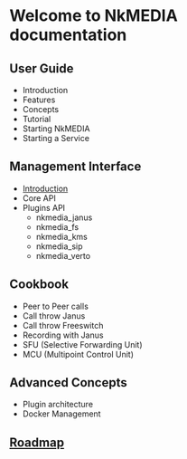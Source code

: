# Welcome to NkMEDIA documentation

## User Guide
* Introduction
* Features
* Concepts
* Tutorial
* Starting NkMEDIA
* Starting a Service

## Management Interface
* [Introduction](api_intro.md)
* Core API
* Plugins API
  * nkmedia_janus
  * nkmedia_fs
  * nkmedia_kms
  * nkmedia_sip
  * nkmedia_verto

## Cookbook
* Peer to Peer calls
* Call throw Janus
* Call throw Freeswitch
* Recording with Janus
* SFU (Selective Forwarding Unit)
* MCU (Multipoint Control Unit)

## Advanced Concepts
* Plugin architecture
* Docker Management

## [Roadmap](roadmap.md)
